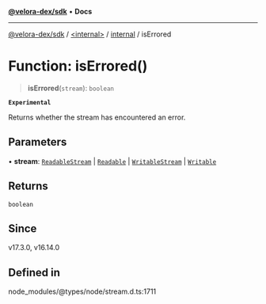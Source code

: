 [**@velora-dex/sdk**](../../../../README.md) • **Docs**

***

[@velora-dex/sdk](../../../../globals.md) / [\<internal\>](../../../README.md) / [internal](../README.md) / isErrored

# Function: isErrored()

> **isErrored**(`stream`): `boolean`

**`Experimental`**

Returns whether the stream has encountered an error.

## Parameters

• **stream**: [`ReadableStream`](../../../interfaces/ReadableStream.md) \| [`Readable`](../../../classes/Readable.md) \| [`WritableStream`](../../../interfaces/WritableStream.md) \| [`Writable`](../classes/Writable.md)

## Returns

`boolean`

## Since

v17.3.0, v16.14.0

## Defined in

node\_modules/@types/node/stream.d.ts:1711
